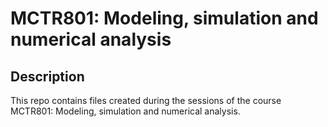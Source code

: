 # MCTR801: Modeling, simulation and numerical analysis

## Description

This repo contains files created during the sessions of the course MCTR801: Modeling, simulation and numerical analysis.
